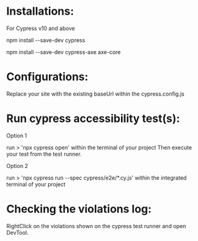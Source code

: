 # Installations:

For Cypress v10 and above

npm install --save-dev cypress

npm install --save-dev cypress-axe axe-core


# Configurations:

Replace your site with the existing baseUrl within the cypress.config.js


# Run cypress accessibility test(s):

Option 1

run > 'npx cypress open' within the terminal of your project 
Then execute your test from the test runner.

Option 2

run > 'npx cypress run --spec cypress/e2e/*.cy.js' within the integrated terminal of your project


# Checking the violations log:

RightClick on the violations shown on the cypress test runner and open DevTool.